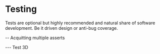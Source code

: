 # Testing

Tests are optional but highly recommended and natural share of software development. Be it driven design or anti-bug coverage.

-- Acquitting multiple asserts

--- Test 3D


